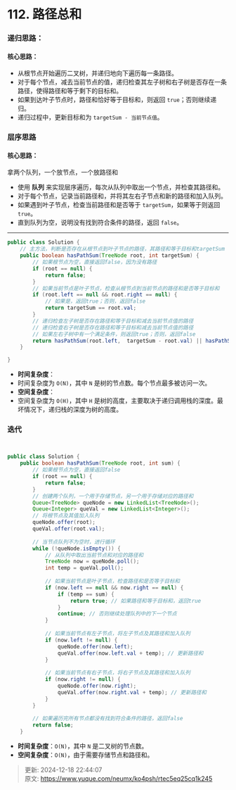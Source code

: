 # 112. 路径总和

### 递归思路：
#### 核心思路：
+ 从根节点开始遍历二叉树，并递归地向下遍历每一条路径。
+ 对于每个节点，减去当前节点的值，递归检查其左子树和右子树是否存在一条路径，使得路径和等于剩下的目标和。
+ 如果到达叶子节点时，路径和恰好等于目标和，则返回 `true`；否则继续递归。
+ 递归过程中，更新目标和为 `targetSum - 当前节点值`。

### 层序思路
#### 核心思路：
拿两个队列，一个放节点，一个放路径和

+ 使用 **队列** 来实现层序遍历，每次从队列中取出一个节点，并检查其路径和。
+ 对于每个节点，记录当前路径和，并将其左右子节点和新的路径和加入队列。
+ 如果遇到叶子节点，检查当前路径和是否等于 `targetSum`，如果等于则返回 `true`。
+ 直到队列为空，说明没有找到符合条件的路径，返回 `false`。

---

```java
public class Solution {
    // 主方法，判断是否存在从根节点到叶子节点的路径，其路径和等于目标和targetSum
    public boolean hasPathSum(TreeNode root, int targetSum) {
        // 如果根节点为空，直接返回false，因为没有路径
        if (root == null) {
            return false;
        }
        // 如果当前节点是叶子节点，检查从根节点到当前节点的路径和是否等于目标和
        if (root.left == null && root.right == null) {
            // 如果是，返回true；否则，返回false
            return targetSum == root.val;
        }
        // 递归检查左子树是否存在路径和等于目标和减去当前节点值的路径
        // 递归检查右子树是否存在路径和等于目标和减去当前节点值的路径
        // 如果左右子树中有一个满足条件，则返回true；否则，返回false
        return hasPathSum(root.left,  targetSum - root.val) || hasPathSum(root.right,  targetSum - root.val);
    }

}

```

+ **时间复杂度**：
+ 时间复杂度为 `O(N)`，其中 `N` 是树的节点数。每个节点最多被访问一次。
+ **空间复杂度**：
+ 空间复杂度为 `O(H)`，其中 `H` 是树的高度，主要取决于递归调用栈的深度。最坏情况下，递归栈的深度为树的高度。

### 迭代
```java


public class Solution {
    public boolean hasPathSum(TreeNode root, int sum) {
        // 如果根节点为空，直接返回false
        if (root == null) {
            return false;
        }
        // 创建两个队列，一个用于存储节点，另一个用于存储对应的路径和
        Queue<TreeNode> queNode = new LinkedList<TreeNode>();
        Queue<Integer> queVal = new LinkedList<Integer>();
        // 将根节点及其值加入队列
        queNode.offer(root);
        queVal.offer(root.val);
        
        // 当节点队列不为空时，进行循环
        while (!queNode.isEmpty()) {
            // 从队列中取出当前节点和对应的路径和
            TreeNode now = queNode.poll();
            int temp = queVal.poll();
            
            // 如果当前节点是叶子节点，检查路径和是否等于目标和
            if (now.left == null && now.right == null) {
                if (temp == sum) {
                    return true; // 如果路径和等于目标和，返回true
                }
                continue; // 否则继续处理队列中的下一个节点
            }
            
            // 如果当前节点有左子节点，将左子节点及其路径和加入队列
            if (now.left != null) {
                queNode.offer(now.left);
                queVal.offer(now.left.val + temp); // 更新路径和
            }
            
            // 如果当前节点有右子节点，将右子节点及其路径和加入队列
            if (now.right != null) {
                queNode.offer(now.right);
                queVal.offer(now.right.val + temp); // 更新路径和
            }
        }
        
        // 如果遍历完所有节点都没有找到符合条件的路径，返回false
        return false;
    }


```

+ **时间复杂度**：`O(N)`，其中 `N` 是二叉树的节点数。
+ **空间复杂度**：`O(N)`，由于需要存储节点和路径和。



> 更新: 2024-12-18 22:44:07  
> 原文: <https://www.yuque.com/neumx/ko4psh/rtec5eq25cq1k245>
